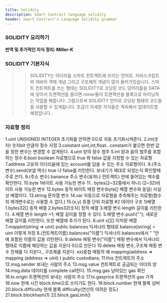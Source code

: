 ```yaml
---
title: Solidity
description: Smart Contract language solidity
header: Smart Contract's Language Solidity grammar
---
```


### SOLIDITY 요리하기
**번역 및 추가적인 지식 정리: Miller-K**
### SOLIDITY 기본지식
>> SOLIDITY는 이더리움 스마트 컨트렉트에 쓰이는 언어로, 자바스크립트와 자바의 객체 개념 그리고 구조체의 개념이 많이 들어가있습니다.
스마트 컨트렉트를 쓰는 형태는 SOLIDITY로 코딩된 코드 덩어리들을 DATA에 넣어서 트랜잭션을 올리면 miner들이 트랜잭션을
블록으로 마이닝하는 작업을 해줍니다. 그럼으로써 SOLIDITY 언어로 코딩된 형태의 코드들을 사용할 수 있게됩니다.
조금더 자세한 지식들은 계속해서 업데이트할 예정입니다..

### 자료형 정리
>>
1.uint
UNSIGNED INTEGER 초기화를 안하면 0으로 자동 초기화시켜준다.
2.int(숫자)
숫자bit 만큼의 정수 지정
3.constant uint,int,float.. 
constant가 붙으면 한번 값을 정한 변수는 변경할 수 없게된다.
4.uint
양의 정수 범주
5.int
양과 음의 범주를 포함하는 정수
6.bool 
boolean 자료형으로 true 와 false 값을 지정할 수 있는 자료형
7.address 
고유의 이더리움에 있는 account를 담을 수 있는 주소 자료형이다.
8.(주소 변수).send(보낼 액수)
true 나 false를 리턴한다. 보내기가 제대로 되었는지 확인할때 주로 쓴다.
9.(주소 변수).banance 
주소 변수(유저나 컨트렉트) 안에 들어있는 액수를 확인한다.
10.byte
1바이트 사용 가능한 변수
11.. bytes(2~32중에서 하나) 
(2~32)바이트 사용 가능한 변수
12.bytes 
동적 바이트 배정 변수(byte[] 배열 변수와 동일) 사실상 배열이다.
13.string 
문자열 변수
14.var 
자동으로 자료형을 추측해주는 자료형(함수의 매개변수로는 사용할 수 없다.)
15.(x,y) 
튜플 단위 자료형
#2 데이터 구조
1)배열
1.bytes32[] 
동적 배열
2.bytes32[숫자]
정적 배열
3.배열 변수.length 
길이를 리턴한다.
4.배열 변수.length =1; 
배열 길이를 정할 수 있다.
5.배열 변수.push(""); 
새로운 배열 길이를 리턴한다. 또한 배열에 추가가 된다.
6.uint x[][] 
이차원 배열
7.mappint(string => uint) public balances 
딕셔너리 형태로 balance[string] = uint 이렇게 저장
8.(컨트렉트이름).balances("이름") 
딕셔너리 balances에서 " "안에 포함된 이름의 값을 리턴한다.
9.delete 매핑 변수["이름"] 
매핑 변수에서 딕셔너리 형태로 이름에 해당하는 값을 지운다 0으로 만든다
10.delete 매핑 변수,구조체 
매핑 변수 전체를 다 지운다., 구조체를 지운다.
ex)중첩 매핑의 예
mapping(address => mapping (address => uint) ) public custodians;
11.this 
컨트렉트의 주소
12.msg.sender 
보내는 사람의 주소
13.msg.value
컨트렉트로 공급되는 이더의 양
14.msg.data 
데이터를 complete call한다.
15.msg.gas 
남아있는 gas 확인
16.tx.origin 
트랜잭션의 보내는 사람의 주소
17.tx.gasprice 
트랜잭션의 gas 가격
18.now 
현재 시간 block.time으로 쓰이기도 한다.
19.block.number 
현재 블록 넘버
20.block.difficulty 
현재 블록 difficulty(연산의 어려운 정도)
21.block.blockhash(1)
22.block.gasLimit()

